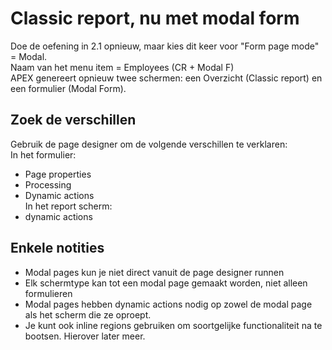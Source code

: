 # Classic report, nu met modal form
Doe de oefening in 2.1 opnieuw, maar kies dit keer voor "Form page mode" = Modal.</br>
Naam van het menu item = Employees (CR + Modal F)</br>
APEX genereert opnieuw twee schermen: een Overzicht (Classic report) en een formulier (Modal Form). </br>

## Zoek de verschillen
Gebruik de page designer om de volgende verschillen te verklaren:</br>
In het formulier:</br>
- Page properties
- Processing
- Dynamic actions</br>
In het report scherm:</br>
- dynamic actions

## Enkele notities
- Modal pages kun je niet direct vanuit de page designer runnen
- Elk schermtype kan tot een modal page gemaakt worden, niet alleen formulieren
- Modal pages hebben dynamic actions nodig op zowel de modal page als het scherm die ze oproept.
- Je kunt ook inline regions gebruiken om soortgelijke functionaliteit na te bootsen. Hierover later meer.
